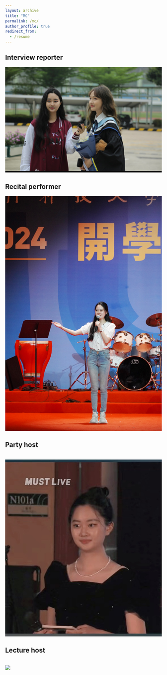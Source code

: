 ```yaml
---
layout: archive
title: "MC"
permalink: /mc/
author_profile: true
redirect_from:
  - /resume
---
```

Interview reporter
---
<img src='/images/interview reporter.png'>

Recital performer
---
<img src='/images/recital performer.png'>

Party host
---
<br/><img src='/images/Party host.png'>

Lecture host
---
<br/><img src='/images/Lecture host.png'>

